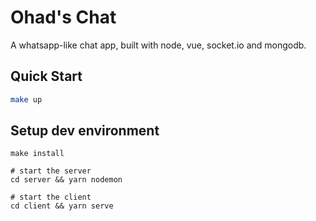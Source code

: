 # Ohad's Chat

A whatsapp-like chat app, built with node, vue, socket.io and mongodb.

## Quick Start

```bash
make up
```

## Setup dev environment

```shell
make install

# start the server
cd server && yarn nodemon

# start the client
cd client && yarn serve
```
